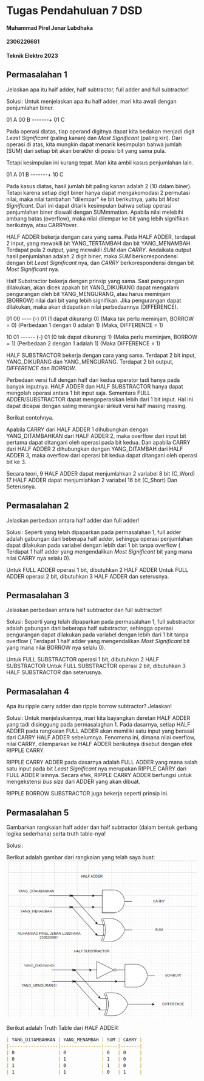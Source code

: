 # Tugas Pendahuluan 7 DSD
#### Muhammad Pirel Jenar Lubdhaka
#### 2306226681
#### Teknik Elektro 2023



## Permasalahan 1
Jelaskan apa itu half adder, half subtractor, full adder and full subtractor! 

Solusi:
Untuk menjelaskan apa itu half adder, mari kita awali dengan penjumlahan biner.

01 A
00 B
-------+
01 C

Pada operasi diatas, tiap operand digitnya dapat kita bedakan menjadi digit _Least Significant_ (paling kanan) dan _Most Significant_ (paling kiri). 
Dari operasi di atas, kita mungkin dapat menarik kesimpulan bahwa jumlah (SUM) dari setiap bit akan berakhir di posisi bit yang sama pula.

Tetapi kesimpulan ini kurang tepat. Mari kita ambil kasus penjumlahan lain.

01 A
01 B
-------+
10 C

Pada kasus diatas, hasil jumlah bit paling kanan adalah 2 (10 dalam biner). Tetapi karena setiap digit biner hanya dapat mengakomodasi 2 permutasi nilai, maka nilai tambahan "dilempar" ke bit berikutnya, yaitu bit _Most Significant_. 
Dari ini dapat ditarik kesimpulan bahwa setiap operasi penjumlahan biner diawali dengan SUMmmation. Apabila nilai melebihi ambang batas (overflow), maka nilai dilempar ke bit yang lebih signifikan berikutnya, atau CARRYover.

HALF ADDER bekerja dengan cara yang sama.
Pada HALF ADDER, terdapat 2 input, yang mewakili bit YANG_TERTAMBAH dan bit YANG_MENAMBAH. Terdapat pula 2 output, yang mewakili _SUM_ dan _CARRY_. Andaikata output hasil penjumlahan adalah 2 digit biner, maka _SUM_ berkorespondensi dengan bit _Least Significant_ nya, dan _CARRY_ berkorespondensi dengan bit _Most Significant_ nya.

Half Substractor bekerja dengan prinsip yang sama.
Saat pengurangan dilakukan, akan dicek apakah bit YANG_DIKURANG dapat mengalami pengurangan oleh bit YANG_MENGURANG, atau harus meminjam (BORROW) nilai dari bit yang lebih signifikan. Jika pengurangan dapat dilakukan, maka akan didapatkan nilai perbedaannya (DIFFERENCE).

01
00
---- (-)
01
(1 dapat dikurangi 0)
(Maka tak perlu meminjam, BORROW = 0)
(Perbedaan 1 dengan 0 adalah 1)
(Maka, DIFFERENCE = 1)

10
01
------ (-) 
01
(0 tak dapat dikurangi 1)
(Maka perlu meminjam, BORROW = 1)
(Perbedaan 2 dengan 1 adalah 1)
(Maka DIFFERENCE = 1)

HALF SUBSTRACTOR bekerja dengan cara yang sama.
Terdapat 2 bit input, YANG_DIKURANG dan YANG_MENGURANG. Terdapat 2 bit output, _DIFFERENCE_ dan _BORROW_.

Perbedaan versi full dengan half dari kedua operator tadi hanya pada banyak inputnya. HALF ADDER dan HALF SUBSTRACTOR hanya dapat mengolah operasi antara 1 bit input saja. Sementara FULL ADDER/SUBSTRACTOR dapat mengoperasikan lebih dari 1 bit input. Hal ini dapat dicapai dengan saling merangkai sirkuit versi half masing masing.

Berikut contohnya.

Apabila CARRY dari HALF ADDER 1 dihubungkan dengan YANG_DITAMBAHKAN dari HALF ADDER 2, maka overflow dari input bit pertama dapat ditangani oleh operasi pada bit kedua. Dan apabila CARRY dari HALF ADDER 2 dihubungkan dengan YANG_DITAMBAH dari HALF ADDER 3, maka overflow dari operasi bit kedua dapat ditangani oleh operasi bit ke 3.

Secara teori, 9 HALF ADDER dapat menjumlahkan 2 variabel 8 bit (C_Word)
17 HALF ADDER dapat menjumlahkan 2 variabel 16 bit (C_Short)
Dan Seterusnya.



## Permasalahan 2
Jelaskan perbedaan antara half adder dan full adder!

Solusi:
Seperti yang telah dipaparkan pada permasalahan 1, full adder adalah gabungan dari beberapa half adder, sehingga operasi penjumlahan dapat dilakukan pada variabel dengan lebih dari 1 bit tanpa overflow ( Terdapat 1 half adder yang mengendalikan _Most Significant_ bit yang mana nilai CARRY nya selalu 0).

Untuk FULL ADDER operasi 1 bit, dibutuhkan 2 HALF ADDER
Untuk FULL ADDER operasi 2 bit, dibutuhkan 3 HALF ADDER
dan seterusnya.



## Permasalahan 3
Jelaskan perbedaan antara half subtractor dan full subtractor!

Solusi:
Seperti yang telah dipaparkan pada permasalahan 1, full substractor adalah gabungan dari beberapa half substractor, sehingga operasi pengurangan dapat dilakukan pada variabel dengan lebih dari 1 bit tanpa overflow ( Terdapat 1 half adder yang mengendalikan _Most Significant_ bit yang mana nilai BORROW nya selalu 0).

Untuk FULL SUBSTRACTOR operasi 1 bit, dibutuhkan 2 HALF SUBSTRACTOR
Untuk FULL SUBSTRACTOR operasi 2 bit, dibutuhkan 3 HALF SUBSTRACTOR
dan seterusnya.



## Permasalahan 4
Apa itu ripple carry adder dan ripple borrow subtractor? Jelaskan!

Solusi:
Untuk menjelaskannya, mari kita bayangkan deretan HALF ADDER yang tadi disinggung pada permasalaghan 1. Pada dasarnya, setiap HALF ADDER pada rangkaian FULL ADDER akan memiliki satu input yang berasal dari CARRY HALF ADDER sebelumnya. Fenomena ini, dimana nilai overflow, nilai CARRY, dilemparkan ke HALF ADDER berikutnya disebut dengan efek RIPPLE CARRY.

RIPPLE CARRY ADDER pada dasarnya adalah FULL ADDER yang mana salah satu input pada bit _Least Significant_ nya merupakan RIPPLE CARRY dari FULL ADDER lainnya. Secara efek, RIPPLE CARRY ADDER berfungsi untuk mengekstensi _bus size_ dari ADDER yang akan dibuat.

RIPPLE BORROW SUBSTRACTOR juga bekerja seperti prinsip ini.



## Permasalahan 5
Gambarkan rangkaian half adder dan half subtractor (dalam bentuk gerbang logika sederhana) serta truth table-nya!

Solusi:

Berikut adalah gambar dari rangkaian yang telah saya buat:
![Image_Circuit](https://github.com/pirel624/Dasar_Sistem_Digital/blob/8d0c6454cd7bf6d63f0e81114db2c00e6018c25d/HALF_ADDER_SUBSTRACTOR_CIRCUIT.png)

Berikut adalah Truth Table dari HALF ADDER:
```markdown
| YANG_DITAMBAHKAN | YANG_MENAMBAH | SUM | CARRY |
|------------------|---------------|-----|-------|
| 0                | 0             | 0   | 0     |
| 0                | 1             | 1   | 0     |
| 1                | 0             | 1   | 0     |
| 1                | 1             | 0   | 1     |
```





